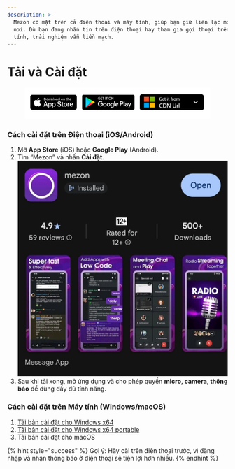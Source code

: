 ```yaml
---
description: >-
  Mezon có mặt trên cả điện thoại và máy tính, giúp bạn giữ liên lạc mọi lúc mọi
  nơi. Dù bạn đang nhắn tin trên điện thoại hay tham gia gọi thoại trên máy
  tính, trải nghiệm vẫn liền mạch.
---
```


# Tải và Cài đặt

<figure><img src="../.gitbook/assets/image (94).png" alt=""><figcaption></figcaption></figure>

### **Cách cài đặt trên Điện thoại (iOS/Android)**

1. Mở **App Store** (iOS) hoặc **Google Play** (Android).
2. Tìm “Mezon” và nhấn **Cài đặt**.\
   ![](../.gitbook/assets/1.jpg)
3. Sau khi tải xong, mở ứng dụng và cho phép quyền **micro, camera, thông báo** để dùng đầy đủ tính năng.

### **Cách cài đặt trên Máy tính (Windows/macOS)**

1. [Tải bản cài đặt cho Windows x64](https://cdn.mezon.ai/release/mezon-1.4.40-win-x64.exe)
2. [Tải bản cài đặt cho Windows x64 portable](https://cdn.mezon.ai/release/mezon-1.4.40-win-x64-portable.exe)
3. Tải bản cài đặt cho macOS

{% hint style="success" %}
Gợi ý: Hãy cài trên điện thoại trước, vì đăng nhập và nhận thông báo ở điện thoại sẽ tiện lợi hơn nhiều.
{% endhint %}
